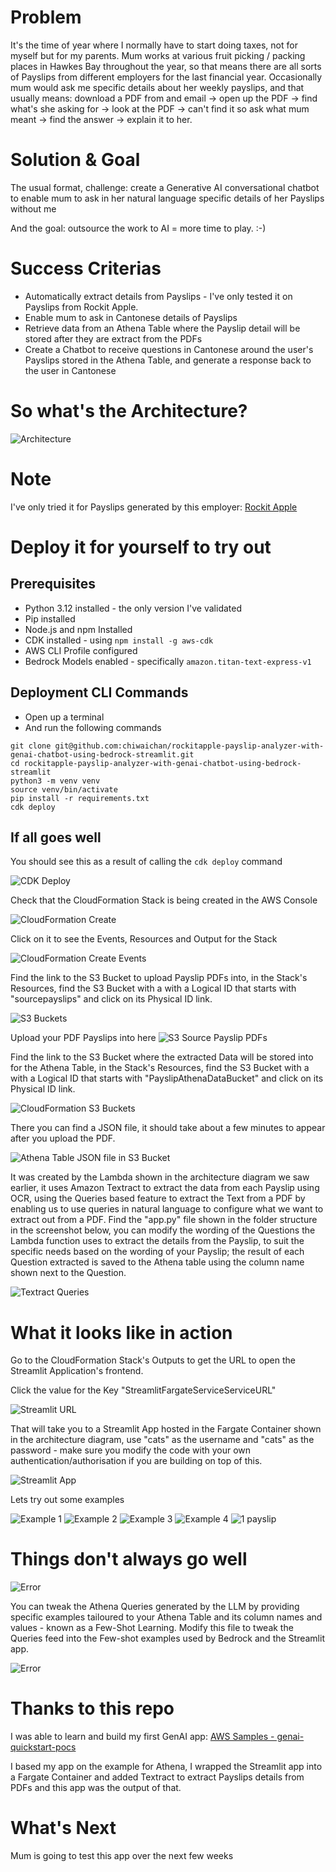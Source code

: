 # Problem
It's the time of year where I normally have to start doing taxes, not for myself but for my parents. Mum works at various fruit picking / packing places in Hawkes Bay throughout the year, so that means there are all sorts of Payslips from different employers for the last financial year. Occasionally mum would ask me specific details about her weekly payslips, and that usually means: download a PDF from and email -> open up the PDF -> find what's she asking for -> look at the PDF -> can't find it so ask what mum meant -> find the answer -> explain it to her.

# Solution & Goal
The usual format, challenge: create a Generative AI conversational chatbot to enable mum to ask in her natural language specific details of her Payslips without me

And the goal: outsource the work to AI = more time to play. :-)


# Success Criterias
 - Automatically extract details from Payslips - I've only tested it on Payslips from Rockit Apple.
 - Enable mum to ask in Cantonese details of Payslips
 - Retrieve data from an Athena Table where the Payslip detail will be stored after they are extract from the PDFs 
 - Create a Chatbot to receive questions in Cantonese around the user's Payslips stored in the Athena Table, and generate a response back to the user in Cantonese

# So what's the Architecture?
![Architecture](https://raw.githubusercontent.com/chiwaichan/blog-assets/main/images/rockit-payslip-bedrock-streamlit/architecture.png)


# Note
I've only tried it for Payslips generated by this employer: [Rockit Apple](https://www.rockitapple.com/)

# Deploy it for yourself to try out

## Prerequisites
 - Python 3.12 installed - the only version I've validated
 - Pip installed
 - Node.js and npm Installed 
 - CDK installed - using ```npm install -g aws-cdk```
 - AWS CLI Profile configured
 - Bedrock Models enabled - specifically ```amazon.titan-text-express-v1```

 ## Deployment CLI Commands
 - Open up a terminal
 - And run the following commands 
 
 ```
 git clone git@github.com:chiwaichan/rockitapple-payslip-analyzer-with-genai-chatbot-using-bedrock-streamlit.git 
 cd rockitapple-payslip-analyzer-with-genai-chatbot-using-bedrock-streamlit
 python3 -m venv venv
 source venv/bin/activate
 pip install -r requirements.txt
 cdk deploy
 ```

## If all goes well
You should see this as a result of calling the ```cdk deploy``` command

![CDK Deploy](https://raw.githubusercontent.com/chiwaichan/blog-assets/main/images/rockit-payslip-bedrock-streamlit/cdk-deploy.png)

Check that the CloudFormation Stack is being created in the AWS Console

![CloudFormation Create](https://raw.githubusercontent.com/chiwaichan/blog-assets/main/images/rockit-payslip-bedrock-streamlit/cloudformation-create.png)

Click on it to see the Events, Resources and Output for the Stack

![CloudFormation Create Events](https://raw.githubusercontent.com/chiwaichan/blog-assets/main/images/rockit-payslip-bedrock-streamlit/cloudformation-create-events.png)

Find the link to the S3 Bucket to upload Payslip PDFs into, in the Stack's Resources, find the S3 Bucket with a with a Logical ID that starts with "sourcepayslips" and click on its Physical ID link.

![S3 Buckets](https://raw.githubusercontent.com/chiwaichan/blog-assets/main/images/rockit-payslip-bedrock-streamlit/cloudformation-s3-buckets.png)

Upload your PDF Payslips into here
![S3 Source Payslip PDFs](https://raw.githubusercontent.com/chiwaichan/blog-assets/main/images/rockit-payslip-bedrock-streamlit/s3-source-payslips-pdfs.png)

Find the link to the S3 Bucket where the extracted Data will be stored into for the Athena Table, in the Stack's Resources, find the S3 Bucket with a with a Logical ID that starts with "PayslipAthenaDataBucket" and click on its Physical ID link.

![CloudFormation S3 Buckets](https://raw.githubusercontent.com/chiwaichan/blog-assets/main/images/rockit-payslip-bedrock-streamlit/cloudformation-s3-buckets.png)

There you can find a JSON file, it should take about a few minutes to appear after you upload the PDF.

![Athena Table JSON file in S3 Bucket](https://raw.githubusercontent.com/chiwaichan/blog-assets/main/images/rockit-payslip-bedrock-streamlit/athena-table-json-file.png)

It was created by the Lambda shown in the architecture diagram we saw earlier, it uses Amazon Textract to extract the data from each Payslip using OCR, using the Queries based feature to extract the Text from a PDF by enabling us to use queries in natural language to configure what we want to extract out from a PDF. 
Find the "app.py" file shown in the folder structure in the screenshot below, you can modify the wording of the Questions the Lambda function uses to extract the details from the Payslip, to suit the specific needs based on the wording of your Payslip; the result of each Question extracted is saved to the Athena table using the column name shown next to the Question.

![Textract Queries](https://raw.githubusercontent.com/chiwaichan/blog-assets/main/images/rockit-payslip-bedrock-streamlit/textract-queries.png)


# What it looks like in action
Go to the CloudFormation Stack's Outputs to get the URL to open the Streamlit Application's frontend.

Click the value for the Key "StreamlitFargateServiceServiceURL"

![Streamlit URL](https://raw.githubusercontent.com/chiwaichan/blog-assets/main/images/rockit-payslip-bedrock-streamlit/streamliturl.png)


That will take you to a Streamlit App hosted in the Fargate Container shown in the architecture diagram, use "cats" as the username and "cats" as the password - make sure you modify the code with your own authentication/authorisation if you are building on top of this.

![Streamlit App](https://raw.githubusercontent.com/chiwaichan/blog-assets/main/images/rockit-payslip-bedrock-streamlit/streamlit.png)
 
Lets try out some examples

![Example 1](https://raw.githubusercontent.com/chiwaichan/blog-assets/main/images/rockit-payslip-bedrock-streamlit/example-1.png)
![Example 2](https://raw.githubusercontent.com/chiwaichan/blog-assets/main/images/rockit-payslip-bedrock-streamlit/example-2.png)
![Example 3](https://raw.githubusercontent.com/chiwaichan/blog-assets/main/images/rockit-payslip-bedrock-streamlit/example-3.png)
![Example 4](https://raw.githubusercontent.com/chiwaichan/blog-assets/main/images/rockit-payslip-bedrock-streamlit/example-4.png)
![1 payslip](https://raw.githubusercontent.com/chiwaichan/blog-assets/main/images/rockit-payslip-bedrock-streamlit/one-payslip.png)


# Things don't always go well
![Error](https://raw.githubusercontent.com/chiwaichan/blog-assets/main/images/rockit-payslip-bedrock-streamlit/error.png)

You can tweak the Athena Queries generated by the LLM by providing specific examples tailoured to your Athena Table and its column names and values - known as a Few-Shot Learning. Modify this file to tweak the Queries feed into the Few-shot examples used by Bedrock and the Streamlit app. 

![Error](https://raw.githubusercontent.com/chiwaichan/blog-assets/main/images/rockit-payslip-bedrock-streamlit/few-shot-examples.png)

# Thanks to this repo
I was able to learn and build my first GenAI app: [AWS Samples - genai-quickstart-pocs](https://github.com/aws-samples/genai-quickstart-pocs/tree/main/genai-quickstart-pocs-python/amazon-bedrock-amazon-athena-poc)

I based my app on the example for Athena, I wrapped the Streamlit app into a Fargate Container and added Textract to extract Payslips details from PDFs and this app was the output of that.


# What's Next
Mum is going to test this app over the next few weeks
